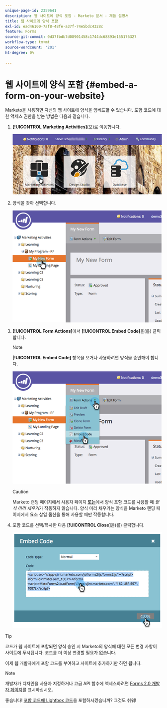 ```yaml
---
unique-page-id: 2359641
description: 웹 사이트에 양식 포함 - Marketo 문서 - 제품 설명서
title: 웹 사이트에 양식 포함
exl-id: ead46100-7af8-48fe-a37f-74e5bdc4328c
feature: Forms
source-git-commit: 0d37fbdb7d08901458c1744dc68893e155176327
workflow-type: tm+mt
source-wordcount: '201'
ht-degree: 0%

---
```


# 웹 사이트에 양식 포함 {#embed-a-form-on-your-website}

Marketo을 사용하면 자신의 웹 사이트에 양식을 임베드할 수 있습니다. 포함 코드에 대한 액세스 권한을 받는 방법은 다음과 같습니다.

1. **[!UICONTROL Marketing Activities]**(으)로 이동합니다.

   ![](assets/login-marketing-activities-4.png)

1. 양식을 찾아 선택합니다.

   ![](assets/image2014-9-15-12-3a12-3a14.png)

1. **[!UICONTROL Form Actions]**&#x200B;에서 **[!UICONTROL Embed Code]**&#x200B;을(를) 클릭합니다.

   >[!NOTE]
   >
   >**[!UICONTROL Embed Code]** 항목을 보거나 사용하려면 양식을 승인해야 합니다.

   ![](assets/image2014-9-15-12-3a12-3a20.png)

   >[!CAUTION]
   >
   >Marketo 랜딩 페이지에서 사용자 페이지 **[또는](/help/marketo/product-docs/administration/settings/edit-landing-page-settings.md)**&#x200B;에서 양식 포함 코드를 사용할 때 _양식 미리 채우기_&#x200B;가 작동하지 않습니다. 양식 미리 채우기는 양식을 Marketo 랜딩 페이지에서 요소 삽입 옵션을 통해 사용할 때만 작동합니다.

1. 포함 코드를 선택/복사한 다음 **[!UICONTROL Close]**&#x200B;을(를) 클릭합니다.

   ![](assets/image2014-9-15-12-3a12-3a31.png)

>[!TIP]
>
>코드가 웹 사이트에 포함되면 양식 승인 시 Marketo의 양식에 대한 모든 변경 사항이 사이트에 푸시됩니다. 코드를 더 이상 변경할 필요가 없습니다.

이제 웹 개발자에게 포함 코드를 부여하고 사이트에 추가하기만 하면 됩니다.

>[!NOTE]
>
>개발자가 디자인을 사용자 지정하거나 고급 API 함수에 액세스하려면 [Forms 2.0 개발자 페이지](https://experienceleague.adobe.com/ko/docs/marketo-developer/marketo/javascriptapi/forms-api-reference)를 표시하십시오.

좋습니다! [포함 코드에 Lightbox 코드](/help/marketo/product-docs/demand-generation/forms/form-actions/use-a-form-in-a-lightbox.md)을 포함하시겠습니까? 그것도 쉬워!
